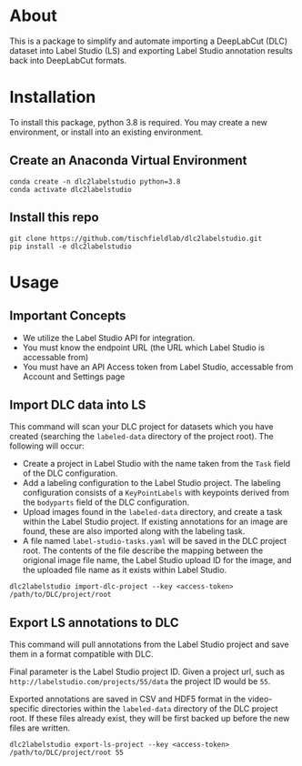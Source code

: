 # About
This is a package to simplify and automate importing a DeepLabCut (DLC) dataset into Label Studio (LS) 
and exporting Label Studio annotation results back into DeepLabCut formats.


# Installation
To install this package, python 3.8 is required. You may create a new environment, or install into an existing environment.

## Create an Anaconda Virtual Environment
```
conda create -n dlc2labelstudio python=3.8
conda activate dlc2labelstudio
```

## Install this repo
```
git clone https://github.com/tischfieldlab/dlc2labelstudio.git
pip install -e dlc2labelstudio
```

# Usage

## Important Concepts
- We utilize the Label Studio API for integration.
- You must know the endpoint URL (the URL which Label Studio is accessable from)
- You must have an API Access token from Label Studio, accessable from Account and Settings page

## Import DLC data into LS
This command will scan your DLC project for datasets which you have created (searching the `labeled-data` directory of the project root). 
The following will occur:
- Create a project in Label Studio with the name taken from the `Task` field of the DLC configuration.
- Add a labeling configuration to the Label Studio project. The labeling configuration consists of a `KeyPointLabels` with keypoints derived from the `bodyparts` field of the DLC configuration.
- Upload images found in the `labeled-data` directory, and create a task within the Label Studio project. If existing annotations for an image are found, these are also imported along with the labeling task.
- A file named `label-studio-tasks.yaml` will be saved in the DLC project root. The contents of the file describe the mapping between the origional image file name, the Label Studio upload ID for the image, and the uploaded file name as it exists within Label Studio.
```
dlc2labelstudio import-dlc-project --key <access-token> /path/to/DLC/project/root
```

## Export LS annotations to DLC
This command will pull annotations from the Label Studio project and save them in a format compatible with DLC.

Final parameter is the Label Studio project ID. Given a project url, such as `http://labelstudio.com/projects/55/data` the project ID would be `55`.

Exported annotations are saved in CSV and HDF5 format in the video-specific directories within the `labeled-data` directory of the DLC project root. If these files already exist, they will be first backed up before the new files are written.
```
dlc2labelstudio export-ls-project --key <access-token> /path/to/DLC/project/root 55
```